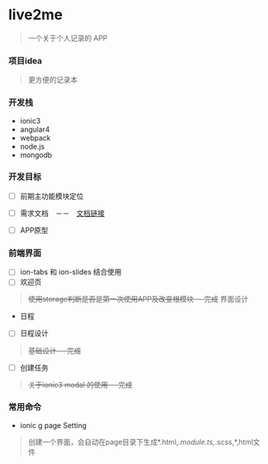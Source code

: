 # live2me

> 一个关于个人记录的 APP


### 项目idea

> 更方便的记录本

### 开发栈

* ionic3
* angular4
* webpack
* node.js
* mongodb

### 开发目标

- [ ] 前期主功能模块定位
- [ ] 需求文档　－－　[文档链接](https://luoshilu.gitbooks.io/live2me-demand/content/)
- [ ] APP原型


### 前端界面
- [ ] ion-tabs 和 ion-slides 结合使用
- [ ] 欢迎页
> ~~使用storage判断是否是第一次使用APP及改变根模块 -- 完成~~
> 界面设计
* 日程
- [ ] 日程设计
> ~~基础设计 -- 完成~~
- [ ] 创建任务
> ~~关于ionic3 modal 的使用 -- 完成~~
### 常用命令
* ionic g page Setting
> 创建一个界面，会自动在page目录下生成*.html,*.module.ts,*.scss,*,html文件
